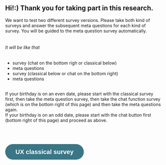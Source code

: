 ## Hi!:) Thank you for taking part in this research.  
We want to test two different survey versions. Please take both kind of surveys and answer the subsequent meta questions for each kind of survey. You will be guided to the meta question survey automatically.  
<br />
###### It will be like that

- survey (chat on the bottom righ or classical below)
- meta questions
- survey (classical below or chat on the bottom right)
- meta questions 

<br />
If your birthday is on an even date, please start with the classical survey first, then take the meta question survey, then take the chat function survey (which is on the bottom right of this page) and then take the meta questions again.   
<br />
If your birthday is on an odd date, please start with the chat button first (bottom right of this page) and proceed as above.

<br />
<br />
<br />
<br />
<div class="cui-embed" data-cui-uid="brvfRVMp" data-cui-avatar="https://images.typeform.com/images/qpbWWnuSZKnd" data-cui-mode="pill" data-cui-pill-button-color="#3C6997"></div><script src="https://public-assets.typeform.com/confab/embed.js" async></script>

<br />
<a class="typeform-share button" href="https://form.typeform.com/to/SczGpFGi?typeform-medium=embed-snippet" data-mode="drawer_left" style="display:inline-block;text-decoration:none;background-color:#3A7685;color:white;cursor:pointer;font-family:Helvetica,Arial,sans-serif;font-size:20px;line-height:50px;text-align:center;margin:0;height:50px;padding:0px 33px;border-radius:25px;max-width:100%;white-space:nowrap;overflow:hidden;text-overflow:ellipsis;font-weight:bold;-webkit-font-smoothing:antialiased;-moz-osx-font-smoothing:grayscale;" target="_blank">UX classical survey </a> <script> (function() { var qs,js,q,s,d=document, gi=d.getElementById, ce=d.createElement, gt=d.getElementsByTagName, id="typef_orm_share", b="https://embed.typeform.com/"; if(!gi.call(d,id)){ js=ce.call(d,"script"); js.id=id; js.src=b+"embed.js"; q=gt.call(d,"script")[0]; q.parentNode.insertBefore(js,q) } })() </script>
<br />
<br />
